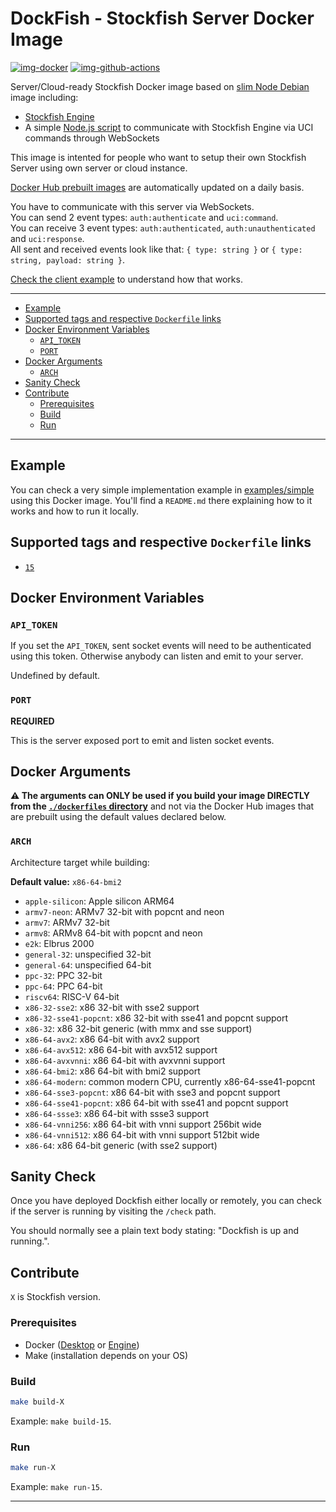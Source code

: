 # DockFish - Stockfish Server Docker Image

[![img-docker]][link-docker]
[![img-github-actions]][link-github-actions]

Server/Cloud-ready Stockfish Docker image based on [slim Node Debian][link-docker-node] image including:

- [Stockfish Engine][link-stockfish]
- A simple [Node.js script](https://github.com/ivangabriele/dockfish/blob/main/server/index.mjs)
  to communicate with Stockfish Engine via UCI commands through WebSockets

This image is intented for people who want to setup their own Stockfish Server using own server or cloud instance.

[Docker Hub prebuilt images][link-docker] are automatically updated on a daily basis.

You have to communicate with this server via WebSockets.  
You can send 2 event types: `auth:authenticate` and `uci:command`.  
You can receive 3 event types: `auth:authenticated`, `auth:unauthenticated` and `uci:response`.  
All sent and received events look like that: `{ type: string }` or `{ type: string, payload: string }`.

[Check the client example][link-example] to understand how that works.

---

- [Example](#example)
- [Supported tags and respective `Dockerfile` links](#supported-tags-and-respective-dockerfile-links)
- [Docker Environment Variables](#docker-environment-variables)
  - [`API_TOKEN`](#api_token)
  - [`PORT`](#port)
- [Docker Arguments](#docker-arguments)
  - [`ARCH`](#arch)
- [Sanity Check](#sanity-check)
- [Contribute](#contribute)
  - [Prerequisites](#prerequisites)
  - [Build](#build)
  - [Run](#run)

---

## Example

You can check a very simple implementation example in [examples/simple][link-example] using this Docker image.
You'll find a `README.md` there explaining how to it works and how to run it locally.

## Supported tags and respective `Dockerfile` links

- [`15`](https://github.com/ivangabriele/dockfish/blob/main/dockerfiles/15.Dockerfile)

## Docker Environment Variables

### `API_TOKEN`

If you set the `API_TOKEN`, sent socket events will need to be authenticated using this token.
Otherwise anybody can listen and emit to your server.

Undefined by default.

### `PORT`

**REQUIRED**

This is the server exposed port to emit and listen socket events.

## Docker Arguments

**⚠️ The arguments can ONLY be used if you build your image DIRECTLY from the
[`./dockerfiles` directory](https://github.com/ivangabriele/dockfish/tree/main/dockerfiles)**
and not via the Docker Hub images that are prebuilt using the default values declared below.

### `ARCH`

Architecture target while building:

**Default value:** `x86-64-bmi2`

- `apple-silicon`: Apple silicon ARM64
- `armv7-neon`: ARMv7 32-bit with popcnt and neon
- `armv7`: ARMv7 32-bit
- `armv8`: ARMv8 64-bit with popcnt and neon
- `e2k`: Elbrus 2000
- `general-32`: unspecified 32-bit
- `general-64`: unspecified 64-bit
- `ppc-32`: PPC 32-bit
- `ppc-64`: PPC 64-bit
- `riscv64`: RISC-V 64-bit
- `x86-32-sse2`: x86 32-bit with sse2 support
- `x86-32-sse41-popcnt`: x86 32-bit with sse41 and popcnt support
- `x86-32`: x86 32-bit generic (with mmx and sse support)
- `x86-64-avx2`: x86 64-bit with avx2 support
- `x86-64-avx512`: x86 64-bit with avx512 support
- `x86-64-avxvnni`: x86 64-bit with avxvnni support
- `x86-64-bmi2`: x86 64-bit with bmi2 support
- `x86-64-modern`: common modern CPU, currently x86-64-sse41-popcnt
- `x86-64-sse3-popcnt`: x86 64-bit with sse3 and popcnt support
- `x86-64-sse41-popcnt`: x86 64-bit with sse41 and popcnt support
- `x86-64-ssse3`: x86 64-bit with ssse3 support
- `x86-64-vnni256`: x86 64-bit with vnni support 256bit wide
- `x86-64-vnni512`: x86 64-bit with vnni support 512bit wide
- `x86-64`: x86 64-bit generic (with sse2 support)

## Sanity Check

Once you have deployed Dockfish either locally or remotely, you can check if the server is running by
visiting the `/check` path.

You should normally see a plain text body stating: "Dockfish is up and running.".

## Contribute

`X` is Stockfish version.  
<!-- `Y` is the architecture tag (`x86-64-avx2`).   -->

### Prerequisites

- Docker ([Desktop](https://docs.docker.com/desktop/) or [Engine](https://docs.docker.com/engine/install/))
- Make (installation depends on your OS)

### Build

```sh
make build-X
```

Example: `make build-15`.

### Run

```sh
make run-X
```

Example: `make run-15`.

---

[img-docker]: https://img.shields.io/docker/pulls/ivangabriele/dockfish?style=for-the-badge
[img-github-actions]:
  https://img.shields.io/github/actions/workflow/status/ivangabriele/dockfish/main.yml?branch=main&label=Build&style=for-the-badge

[link-docker-node]: https://hub.docker.com/_/node
[link-docker]: https://hub.docker.com/r/ivangabriele/dockfish
[link-example]: https://github.com/ivangabriele/dockfish/tree/main/examples/simple
[link-github-actions]: https://github.com/ivangabriele/dockfish/actions/workflows/main.yml?query=branch%3Amain
[link-stockfish]: https://github.com/official-stockfish/Stockfish#readme
